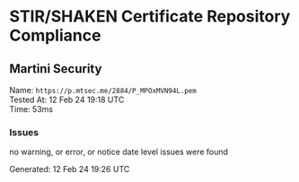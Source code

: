 # STIR/SHAKEN Certificate Repository Compliance

## Martini Security

Name: `https://p.mtsec.me/2884/P_MPOxMVN94L.pem`\
Tested At: 12 Feb 24 19:18 UTC\
Time: 53ms

### Issues

no warning, or error, or notice date level issues were found

Generated: 12 Feb 24 19:26 UTC
